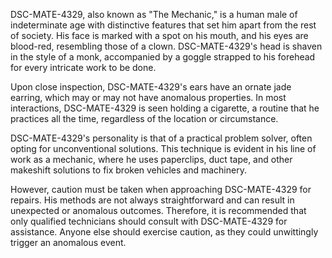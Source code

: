 DSC-MATE-4329, also known as "The Mechanic," is a human male of indeterminate age with distinctive features that set him apart from the rest of society. His face is marked with a spot on his mouth, and his eyes are blood-red, resembling those of a clown. DSC-MATE-4329's head is shaven in the style of a monk, accompanied by a goggle strapped to his forehead for every intricate work to be done.

Upon close inspection, DSC-MATE-4329's ears have an ornate jade earring, which may or may not have anomalous properties. In most interactions, DSC-MATE-4329 is seen holding a cigarette, a routine that he practices all the time, regardless of the location or circumstance.

DSC-MATE-4329's personality is that of a practical problem solver, often opting for unconventional solutions. This technique is evident in his line of work as a mechanic, where he uses paperclips, duct tape, and other makeshift solutions to fix broken vehicles and machinery.

However, caution must be taken when approaching DSC-MATE-4329 for repairs. His methods are not always straightforward and can result in unexpected or anomalous outcomes. Therefore, it is recommended that only qualified technicians should consult with DSC-MATE-4329 for assistance. Anyone else should exercise caution, as they could unwittingly trigger an anomalous event.
